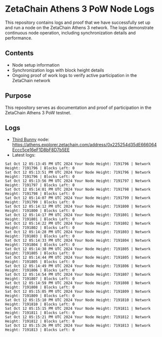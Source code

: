 # ZetaChain Athens 3 PoW Node Logs
This repository contains logs and proof that we have successfully set up and run a node on the ZetaChain Athens 3 network. The logs demonstrate continuous node operation, including synchronization details and performance.

## Contents
- Node setup information
- Synchronization logs with block height details
- Ongoing proof of work logs to verify active participation in the ZetaChain network

## Purpose
This repository serves as documentation and proof of participation in the ZetaChain Athens 3 PoW testnet.

## Logs

- [Third Bunny](https://thirdbunny.xyz/) node: https://athens.explorer.zetachain.com/address/0x225254d35dE666064Eccc5ce16eF1D8bF8D7b5EE
- Latest logs:
```
Sat Oct 12 05:13:45 PM UTC 2024 Your Node Height: 7191796 | Network Height: 7191796 | Blocks Left: 0
Sat Oct 12 05:13:51 PM UTC 2024 Your Node Height: 7191796 | Network Height: 7191796 | Blocks Left: 0
Sat Oct 12 05:13:56 PM UTC 2024 Your Node Height: 7191797 | Network Height: 7191797 | Blocks Left: 0
Sat Oct 12 05:14:01 PM UTC 2024 Your Node Height: 7191798 | Network Height: 7191798 | Blocks Left: 0
Sat Oct 12 05:14:07 PM UTC 2024 Your Node Height: 7191799 | Network Height: 7191799 | Blocks Left: 0
Sat Oct 12 05:14:12 PM UTC 2024 Your Node Height: 7191800 | Network Height: 7191800 | Blocks Left: 0
Sat Oct 12 05:14:17 PM UTC 2024 Your Node Height: 7191801 | Network Height: 7191801 | Blocks Left: 0
Sat Oct 12 05:14:22 PM UTC 2024 Your Node Height: 7191802 | Network Height: 7191802 | Blocks Left: 0
Sat Oct 12 05:14:28 PM UTC 2024 Your Node Height: 7191803 | Network Height: 7191803 | Blocks Left: 0
Sat Oct 12 05:14:33 PM UTC 2024 Your Node Height: 7191804 | Network Height: 7191804 | Blocks Left: 0
Sat Oct 12 05:14:38 PM UTC 2024 Your Node Height: 7191805 | Network Height: 7191805 | Blocks Left: 0
Sat Oct 12 05:14:44 PM UTC 2024 Your Node Height: 7191805 | Network Height: 7191805 | Blocks Left: 0
Sat Oct 12 05:14:49 PM UTC 2024 Your Node Height: 7191806 | Network Height: 7191806 | Blocks Left: 0
Sat Oct 12 05:14:54 PM UTC 2024 Your Node Height: 7191807 | Network Height: 7191807 | Blocks Left: 0
Sat Oct 12 05:14:59 PM UTC 2024 Your Node Height: 7191808 | Network Height: 7191808 | Blocks Left: 0
Sat Oct 12 05:15:05 PM UTC 2024 Your Node Height: 7191809 | Network Height: 7191809 | Blocks Left: 0
Sat Oct 12 05:15:10 PM UTC 2024 Your Node Height: 7191810 | Network Height: 7191810 | Blocks Left: 0
Sat Oct 12 05:15:15 PM UTC 2024 Your Node Height: 7191811 | Network Height: 7191811 | Blocks Left: 0
Sat Oct 12 05:15:21 PM UTC 2024 Your Node Height: 7191812 | Network Height: 7191812 | Blocks Left: 0
Sat Oct 12 05:15:26 PM UTC 2024 Your Node Height: 7191813 | Network Height: 7191813 | Blocks Left: 0
```

